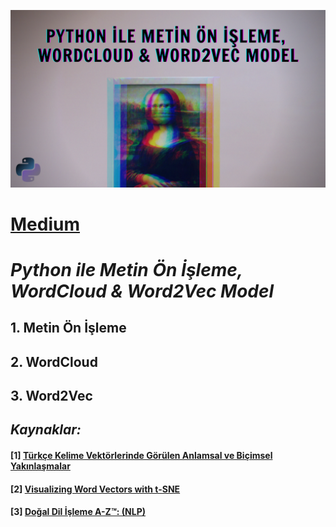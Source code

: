<p align="left"> <img src="https://github.com/kubrakurt/word2vec_model/blob/main/Medium.png"/> </p>

# [Medium](https://kubrakurt.medium.com/python-ile-metin-%C3%B6n-i%CC%87%C5%9Fleme-wordcloud-word2vec-model-87b3e84abdfd)
# *Python ile Metin Ön İşleme, WordCloud & Word2Vec Model*
## 1. Metin Ön İşleme
## 2. WordCloud
## 3. Word2Vec

## *Kaynaklar:*
#### [1] [Türkçe Kelime Vektörlerinde Görülen Anlamsal ve Biçimsel Yakınlaşmalar](https://openaccess.maltepe.edu.tr/xmlui/bitstream/handle/20.500.12415/2733/10295483.pdf?sequence=1&isAllowed=y)
#### [2] [Visualizing Word Vectors with t-SNE](https://www.kaggle.com/jeffd23/visualizing-word-vectors-with-t-sne)
#### [3] [Doğal Dil İşleme A-Z™: (NLP)](https://www.udemy.com/course/dogal-dil-isleme/)
